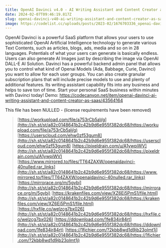 ```yaml
---
title: OpenAI Davinci v4.0 - AI Writing Assistant and Content Creator as SaaS - nulled » Premium Scripts, Plugins &amp; Mobile 
date: 2024-02-07T09:46:19.817Z
slug: openai-davinci-v40-ai-writing-assistant-and-content-creator-as-saas-nulled-premium-scripts-plugins-and-mobile
image: https://codelist.cc/uploads/posts/2023-02/1676703336_openai-davinci-ai-writing-assistant-and-content-creator-as-saas.png
---
```



OpenAI Davinci is a powerful SaaS platform that allows your users to use sophisticated OpenAI Artificial Intelligence technology to generate various Text Contents, such as articles, blogs, ads, media and so on in 28 languages. Potentials of what your users can generate is basically endless. Users can also generate AI Images just by describing the image via OpenAI DALL-E AI Solution. Davinci has a powerful backend admin panel that allows you to control what kind of Openai Models (Ada, Babbage, Curie, Davinci) you want to allow for each user groups. You can also create granular subscription plans that will include precise models to use and plenty of additional features. Its writing assistant capability fits into any business and helps to save ton of time. Start your personal SaaS business within minutes with Davinci today! Demo: https://codecanyon.net/item/openai-davinci-ai-writing-assistant-and-content-creator-as-saas/43564164
			
This file has been NULLED - (license requirements have been removed)

		

> [https://workupload.com/file/a753rCb5aVg](http://sh.st/st/a82c0148641b2c42b9d6e955f382dc68/https://workupload.com/file/a753rCb5aVg)
> [https://userscloud.com/ehw0zf53gum8](http://sh.st/st/a82c0148641b2c42b9d6e955f382dc68/https://userscloud.com/ehw0zf53gum8)
> [https://pixeldrain.com/u/A1ywpiWV](http://sh.st/st/a82c0148641b2c42b9d6e955f382dc68/https://pixeldrain.com/u/A1ywpiWV)
> [https://www.mirrored.to/files/TT64ZAXW/openaidavinci-40nulled.rar_links](http://sh.st/st/a82c0148641b2c42b9d6e955f382dc68/https://www.mirrored.to/files/TT64ZAXW/openaidavinci-40nulled.rar_links)
> [https://mirrorace.org/m/5gybi](http://sh.st/st/a82c0148641b2c42b9d6e955f382dc68/https://mirrorace.org/m/5gybi)
> [https://krakenfiles.com/view/XZ6Ei5PmS1/file.html](http://sh.st/st/a82c0148641b2c42b9d6e955f382dc68/https://krakenfiles.com/view/XZ6Ei5PmS1/file.html)
> [https://hxfile.co/welzcg7bx026](http://sh.st/st/a82c0148641b2c42b9d6e955f382dc68/https://hxfile.co/welzcg7bx026)
> [https://ddownload.com/1fe834ir84rt](http://sh.st/st/a82c0148641b2c42b9d6e955f382dc68/https://ddownload.com/1fe834ir84rt)
> [https://1fichier.com/?2kbb8wd1d9jb23olmt1j](http://sh.st/st/a82c0148641b2c42b9d6e955f382dc68/https://1fichier.com/?2kbb8wd1d9jb23olmt1j)
